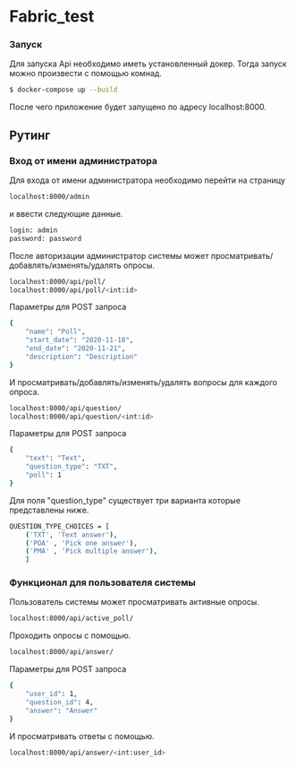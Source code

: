 #  Fabric_test

### Запуск
Для запуска Api необходимо иметь установленный докер.
Тогда запуск можно произвести с помощью комнад.
```sh
$ docker-compose up --build
```
После чего приложение будет запущено по адресу localhost:8000.

## Рутинг
### Вход от имени администратора
Для входа от имени администратора необходимо перейти на страницу
```sh
localhost:8000/admin
```
и ввести следующие данные.
```sh
login: admin
password: password
```

После авторизации администратор системы может просматривать/добавлять/изменять/удалять опросы. 
```sh
localhost:8000/api/poll/
localhost:8000/api/poll/<int:id>
```
Параметры для POST запроса
```sh
{
    "name": "Poll",
    "start_date": "2020-11-18",
    "end_date": "2020-11-21",
    "description": "Description"
}
```
И просматривать/добавлять/изменять/удалять вопросы для каждого опроса.
```sh
localhost:8000/api/question/
localhost:8000/api/question/<int:id>
```
Параметры для POST запроса
```sh
{
    "text": "Text",
    "question_type": "TXT",
    "poll": 1
}
```
Для поля "question_type" существует три варианта которые представлены ниже.
```sh
QUESTION_TYPE_CHOICES = [
	('TXT', 'Text answer'), 
	('POA' , 'Pick one answer'), 
	('PMA' , 'Pick multiple answer'),
	]
```
### Функционал для пользователя системы
Пользователь системы может просматривать активные опросы.
```sh
localhost:8000/api/active_poll/
```
Проходить опросы с помощью.
```sh
localhost:8000/api/answer/
```
Параметры для POST запроса
```sh
{
    "user_id": 1,
    "question_id": 4,
    "answer": "Answer"
}
```
И просматривать ответы с помощью.
```sh
localhost:8000/api/answer/<int:user_id>
```

